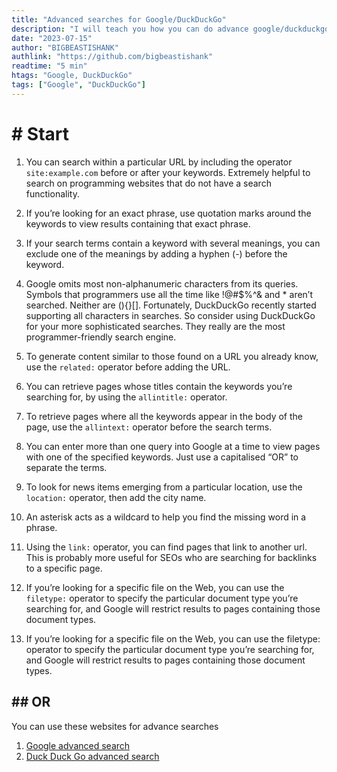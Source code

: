 ```yaml
---
title: "Advanced searches for Google/DuckDuckGo"
description: "I will teach you how you can do advance google/duckduckgo searches."
date: "2023-07-15"
author: "BIGBEASTISHANK"
authlink: "https://github.com/bigbeastishank"
readtime: "5 min"
htags: "Google, DuckDuckGo"
tags: ["Google", "DuckDuckGo"]
---
```


# # Start

1. You can search within a particular URL by including the operator `site:example.com` before or after your keywords. Extremely helpful to search on programming websites that do not have a search functionality.

2. If you’re looking for an exact phrase, use quotation marks around the keywords to view results containing that exact phrase.

3. If your search terms contain a keyword with several meanings, you can exclude one of the meanings by adding a hyphen (-) before the keyword.

4. Google omits most non-alphanumeric characters from its queries. Symbols that programmers use all the time like !@#$%^& and \* aren’t searched. Neither are (){}[]. Fortunately, DuckDuckGo recently started supporting all characters in searches. So consider using DuckDuckGo for your more sophisticated searches. They really are the most programmer-friendly search engine.

5. To generate content similar to those found on a URL you already know, use the `related:` operator before adding the URL.

6. You can retrieve pages whose titles contain the keywords you’re searching for, by using the `allintitle:` operator.

7. To retrieve pages where all the keywords appear in the body of the page, use the `allintext:` operator before the search terms.

8. You can enter more than one query into Google at a time to view pages with one of the specified keywords. Just use a capitalised “OR” to separate the terms.

9. To look for news items emerging from a particular location, use the `location:` operator, then add the city name.

10. An asterisk acts as a wildcard to help you find the missing word in a phrase.

11. Using the `link:` operator, you can find pages that link to another url. This is probably more useful for SEOs who are searching for backlinks to a specific page.

12. If you’re looking for a specific file on the Web, you can use the `filetype:` operator to specify the particular document type you’re searching for, and Google will restrict results to pages containing those document types.

13. If you’re looking for a specific file on the Web, you can use the filetype: operator to specify the particular document type you’re searching for, and Google will restrict results to pages containing those document types.

## ## OR

You can use these websites for advance searches

1. [Google advanced search](https://www.google.com/advanced_search)
2. [Duck Duck Go advanced search](https://search.mediasova.com/en/duckduckgo)